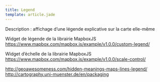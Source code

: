 ```yaml
---
title: Legend
template: article.jade
---
```



Description : affichage d’une légende explicative sur la carte elle-même

Widget de légende de la librairie MapboxJS https://www.mapbox.com/mapbox.js/example/v1.0.0/custom-legend/

Widget d’échelle de la librairie MapboxJS https://www.mapbox.com/mapbox.js/example/v1.0.0/scale-control/


http://geoawesomeness.com/hidden-meanings-maps-lines-legend/
http://cartography.uni-muenster.de/en/packaging